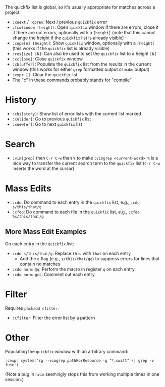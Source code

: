 The quickfix list is global, so it's usually appropriate for matches across a project.

- `:cnext` / `:cprev`: Next / previous `quickfix` error
- `:[cw]indow [height]`: Open `quickfix` window if there are errors, close it if there are not errors, optionally with a `[height]` (note that this cannot change the height if the `quickfix` list is already visible)
- `:cope[n] [height]`: Show `quickfix` window, optionally with a `[height]` (this works if the `quickfix` list is already visible)
- `:res[ize] [N]`: Can also be used to set the `quickfix` list to a height `[N]`
- `:ccl[ose]`: Close `quickfix` window
- `:cb[uffer]`: Populate the `quickfix` list from the results in the current window (this works for either `grep` formatted output or `make` output)
- `cexpr []`: Clear the `quickfix` list
- The "c" in these commands probably stands for "compile"

# History

- `:chi[story]`: Show list of error lists with the current list marked
- `:col[der]`: Go to previous `quickfix` list
- `:cnew[er]`: Go to next `quickfix` list

# Search

- `:vim[grep]` then `C-r C-w` then `%` to make `:vimgrep <current-word> %` is a nice way to transfer the current search term to the `quickfix` list (`C-r C-w` inserts the word at the cursor)

# Mass Edits

- `:cdo`: Do command to each entry in the `quickfix` list, e.g., `:cdo s/this/that/g`
- `:cfdo`: Do command to each file in the `quickfix` list, e.g., `:cfdo %s/this/that/g`

## More Mass Edit Examples

On each entry in the `quickfix` list:

- `:cdo s/this/that/g`: Replace `this` with `that` on each entry
    - Add the `e` flag (e.g., `s/this/that/ge`) to suppress errors for lines that contain no matches
- `:cdo norm @q`: Perform the macro in register `q` on each entry
- `:cdo norm gcc`: Comment out each entry

# Filter

Requires `packadd cfilter`.

- `:Cfilter`: Filter the error list by a pattern

# Other

Populating the `quickfix` window with an arbitrary command:

	:cexpr system('rg --vimgrep pathForResource -g "*.swift" \| grep -v func')

(Note a bug in `nvim` seemingly stops this from working multiple times in one session.)
